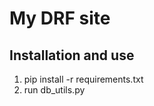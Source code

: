 <h1>My DRF site</h1>
<h2>
    Installation and use
</h2>
<ol>
    <li>
        pip install -r requirements.txt
    </li>
    <li>
        run db_utils.py
    </li>
</ol>